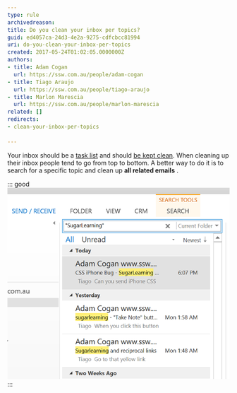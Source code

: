```yaml
---
type: rule
archivedreason: 
title: Do you clean your inbox per topics?
guid: ed4057ca-24d3-4e2a-9275-cdfcbcc81994
uri: do-you-clean-your-inbox-per-topics
created: 2017-05-24T01:02:05.0000000Z
authors:
- title: Adam Cogan
  url: https://ssw.com.au/people/adam-cogan
- title: Tiago Araujo
  url: https://ssw.com.au/people/tiago-araujo
- title: Marlon Marescia
  url: https://ssw.com.au/people/marlon-marescia
related: []
redirects:
- clean-your-inbox-per-topics

---
```


Your inbox should be a [task list](/_layouts/15/FIXUPREDIRECT.ASPX?WebId=3dfc0e07-e23a-4cbb-aac2-e778b71166a2&TermSetId=07da3ddf-0924-4cd2-a6d4-a4809ae20160&TermId=4ebaa676-4599-4be1-b4ee-55427dba91bf) and should [be kept clean](/_layouts/15/FIXUPREDIRECT.ASPX?WebId=3dfc0e07-e23a-4cbb-aac2-e778b71166a2&TermSetId=07da3ddf-0924-4cd2-a6d4-a4809ae20160&TermId=29d5ca5d-c191-475f-8db2-0086c44ca46c). When cleaning up their inbox people tend to go from top to bottom. A better way to do it is to search for a specific topic and clean up  **all related emails** . 


<!--endintro-->


::: good  
![Figure: Good example - Search for "SugarLearning", reply 'done' to all emails and delete them](clean-inbox-by-topic-outlook-search.png)  
:::
